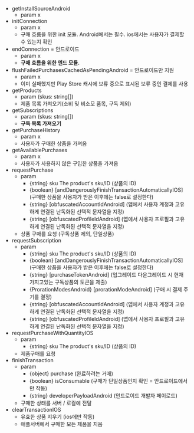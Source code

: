 - getInstallSourceAndroid
    - param x
- initConnection
    - param x
    - 구매 흐름을 위한 init 모듈. Android에서는 필수. ios에서는 사용자가 결제할 수 있는지 확인
- endConnection = 안드로이드
    - param x
    - **구매 흐름을 위한 엔드 모듈.**
- flushFailedPurchasesCachedAsPendingAndroid = 안드로이드만 지원
    - param x
    - 이미 실패했지만 Play Store 캐시에 보류 중으로 표시된 보류 중인 결제를 사용
- getProducts
    - param (skus: string[])
    - 제품 목록 가져오기(소비 및 비소모 품목, 구독 제외)
- getSubscriptions
    - param (skus: string[])
    - **구독 목록 가져오기**
- getPurchaseHistory
    - param x
    - 사용자가 구매한 상품을 가져옴
- getAvailablePurchases
    - param x
    - 사용자가 사용하지 않은 구입한 상품을 가져옴
- requestPurchase
    - param
        - {string} sku The product's sku/ID (상품의 ID)
        - {boolean} [andDangerouslyFinishTransactionAutomaticallyIOS] (구매한 상품을 사용자가 받은 이후에는 false로 설정한다)
        - {string} [obfuscatedAccountIdAndroid] (앱에서 사용자 계정과 고유하게 연결된 난독화된 선택적 문자열을 지정)
        - {string} [obfuscatedProfileIdAndroid] (앱에서 사용자 프로필과 고유하게 연결된 난독화된 선택적 문자열을 지정)
    - 상품 구매를 요청 (구독상품 제외, 단일상품)
- requestSubscription
    - param
        - {string} sku The product's sku/ID (상품의 ID)
        - {boolean} [andDangerouslyFinishTransactionAutomaticallyIOS] (구매한 상품을 사용자가 받은 이후에는 false로 설정한다)
        - {string} [purchaseTokenAndroid] (업그레이드 다운그레이드 시 현재 가지고있는 구독상품의 토큰을 제출)
        - {ProrationModesAndroid} [prorationModeAndroid] (구매 시 결제 주기를 결정)
        - {string} [obfuscatedAccountIdAndroid] (앱에서 사용자 계정과 고유하게 연결된 난독화된 선택적 문자열을 지정)
        - {string} [obfuscatedProfileIdAndroid] (앱에서 사용자 프로필과 고유하게 연결된 난독화된 선택적 문자열을 지정)
- requestPurchaseWithQuantityIOS
    - param
        - {string} sku The product's sku/ID (상품의 ID)
    - 제품구매를 요청
- finishTransaction
    - param
        - {object} purchase (완료하려는 거매)
        - {boolean} isConsumable (구매가 단일상품인지 확인 = 안드로이드에서만 작동)
        - {string} developerPayloadAndroid (안드로이드 개발자 페이로드)
    - 구매한 상태를 서버 / 로컬에 전달
- clearTransactionIOS
    - 유효한 상품 지우기 (ios에만 작동)
    - 애플서버에서 구매한 모든 제품을 지움